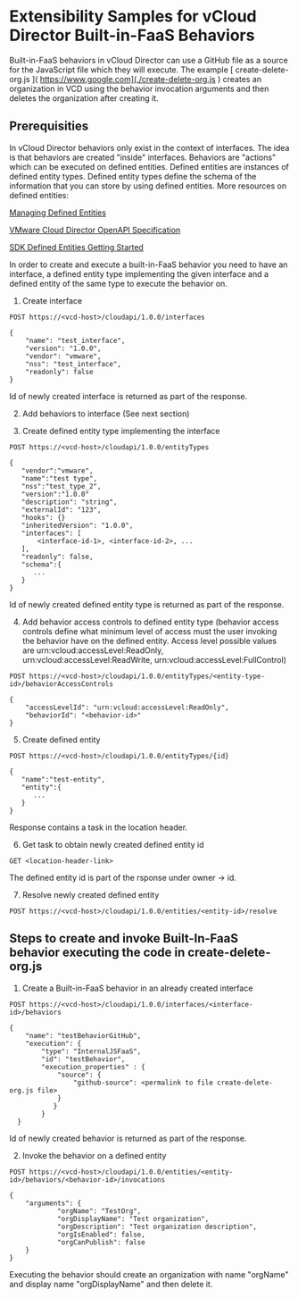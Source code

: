 # Extensibility Samples for vCloud Director Built-in-FaaS Behaviors

Built-in-FaaS behaviors in vCloud Director can use a GitHub file as a source for the JavaScript file which they will execute. The example [ create-delete-org.js ]( https://www.google.com](./create-delete-org.js ) creates an organization in VCD using the behavior invocation arguments 
and then deletes the organization after creating it. 

## Prerequisities

In vCloud Director behaviors only exist in the context of interfaces. The idea is that behaviors are created "inside" interfaces. Behaviors are "actions" which can be executed on defined entities. Defined entities are instances of defined entity types. Defined entity types define the schema of the information that you can store by using defined entities. More resources on defined entities:

[ Managing Defined Entities ]( https://docs.vmware.com/en/VMware-Cloud-Director/10.3/VMware-Cloud-Director-Service-Provider-Admin-Portal-Guide/GUID-0749DEA0-08A2-4F32-BDD7-D16869578F96.html )

[ VMware Cloud Director OpenAPI Specification ]( https://developer.vmware.com/apis/vmware-cloud-director/latest/ )

[ SDK Defined Entities Getting Started ]( https://vmware.github.io/vcd-ext-sdk//docs/defined_entities/getting_started )

In order to create and execute a built-in-FaaS behavior you need to have an interface, a defined entity type implementing the given interface and a defined entity of the same type to execute the behavior on. 
1. Create interface

```
POST https://<vcd-host>/cloudapi/1.0.0/interfaces

{
    "name": "test_interface",
    "version": "1.0.0",
    "vendor": "vmware",
    "nss": "test_interface",
    "readonly": false
}
```
Id of newly created interface is returned as part of the response.

2. Add behaviors to interface (See next section)

3. Create defined entity type implementing the interface
```
POST https://<vcd-host>/cloudapi/1.0.0/entityTypes

{
   "vendor":"vmware",
   "name":"test type",
   "nss":"test_type_2",
   "version":"1.0.0"
   "description": "string",
   "externalId": "123",
   "hooks": {}
   "inheritedVersion": "1.0.0",
   "interfaces": [
	   <interface-id-1>, <interface-id-2>, ...
   ],
   "readonly": false,
   "schema":{
      ...
   }
}
```
Id of newly created defined entity type is returned as part of the response.

4. Add behavior access controls to defined entity type (behavior access controls define what minimum level of access must the user invoking the behavior have on the defined entity. Access level possible values are urn:vcloud:accessLevel:ReadOnly, urn:vcloud:accessLevel:ReadWrite, urn:vcloud:accessLevel:FullControl)

```
POST https://<vcd-host>/cloudapi/1.0.0/entityTypes/<entity-type-id>/behaviorAccessControls

{
	"accessLevelId": "urn:vcloud:accessLevel:ReadOnly",
	"behaviorId": "<behavior-id>"
}
```
5. Create defined entity

```
POST https://<vcd-host>/cloudapi/1.0.0/entityTypes/{id}

{
   "name":"test-entity",
   "entity":{
      ...
   }
}
```
Response contains a task in the location header. 

6. Get task to obtain newly created defined entity id

```
GET <location-header-link>
```
The defined entity id is part of the rsponse under owner -> id.

7. Resolve newly created defined entity

```
POST https://<vcd-host>/cloudapi/1.0.0/entities/<entity-id>/resolve
```

## Steps to create and invoke Built-In-FaaS behavior executing the code in create-delete-org.js

1. Create a Built-in-FaaS behavior in an already created interface

```
POST https://<vcd-host>/cloudapi/1.0.0/interfaces/<interface-id>/behaviors

{
    "name": "testBehaviorGitHub",
    "execution": {
        "type": "InternalJSFaaS",
        "id": "testBehavior",
        "execution_properties" : {
            "source": {
                "github-source": <permalink to file create-delete-org.js file>
            }
           }
        }
  }
```
Id of newly created behavior is returned as part of the response.

2. Invoke the behavior on a defined entity

```
POST https://<vcd-host>/cloudapi/1.0.0/entities/<entity-id>/behaviors/<behavior-id>/invocations

{
    "arguments": {
            "orgName": "TestOrg",
            "orgDisplayName": "Test organization",
            "orgDescription": "Test organization description",
            "orgIsEnabled": false,
            "orgCanPublish": false
    }
}
```

Executing the behavior should create an organization with name "orgName" and display name "orgDisplayName" and then delete it.
